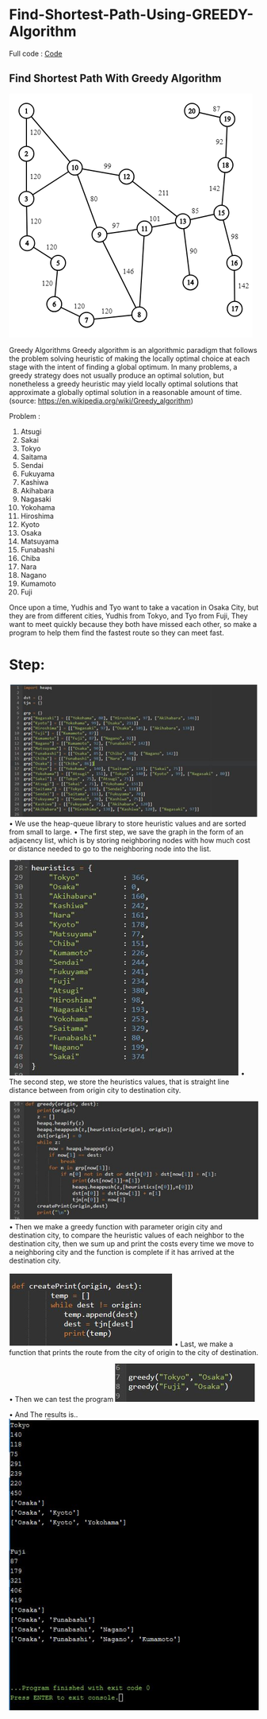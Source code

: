 # Find-Shortest-Path-Using-GREEDY-Algorithm

Full code : [Code](/Shortest_path_Greedy.py)

## Find Shortest Path With Greedy Algorithm

![Graph](/picture_graph.png)

Greedy Algorithms
Greedy algorithm is an algorithmic paradigm that follows the problem solving heuristic of making the locally optimal choice at each stage with the intent of finding a global optimum. In many problems, a greedy strategy does not usually produce an optimal solution, but nonetheless a greedy heuristic may yield locally optimal solutions that approximate a globally optimal solution in a reasonable amount of time. 
(source: https://en.wikipedia.org/wiki/Greedy_algorithm)

Problem : 
 
1.	Atsugi
2.	Sakai
3.	Tokyo
4.	Saitama
5.	Sendai
6.	Fukuyama
7.	Kashiwa
8.	Akihabara
9.	Nagasaki
10.	Yokohama
11.	Hiroshima
12.	Kyoto
13.	Osaka
14.	Matsuyama
15.	Funabashi
16.	Chiba
17.	Nara
18.	Nagano
19.	Kumamoto
20.	Fuji

Once upon a time, Yudhis and Tyo want to take a vacation in Osaka City, but they are from different cities, Yudhis from Tokyo, and Tyo from Fuji, They want to meet quickly because they both have missed each other, so make a program to help them find the fastest route so they can meet fast.


# Step: 

![first_step](/first_step.JPG)
•	We use the heap-queue library to store heuristic values and are sorted from small to large.
•	The first step, we save the graph in the form of an adjacency list, which is by storing neighboring nodes with how much cost or distance needed to go to the neighboring node into the list.
 
![first_step](/second_step.JPG)
•	The second step, we store the heuristics values, that is straight line distance between from origin city to destination city.
 
![first_step](/third_step.JPG)
•	Then we make a greedy function with parameter origin city and destination city, to compare the heuristic values of each neighbor to the destination city, then we sum up and print the costs every time we move to a neighboring city and the function is complete if it has arrived at the destination city.

![first_step](/fourth_step.JPG)
•	Last, we make a function that prints the route from the city of origin to the city of destination.

•	Then we can test the program
![first_step](/test.JPG)

•	And The results is..
![first_step](/result.JPG)
